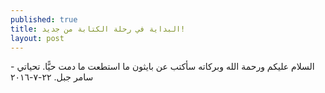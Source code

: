 ```yaml
---
published: true
title: البداية في رحلة الكتابة من جديد!
layout: post
---
```

السلام عليكم ورحمة الله وبركاته
سأكتب عن بايثون ما استطعت ما دمت حيًّا.
تحياتي - سامر جبل.
٢٢-٧-٢٠١٦